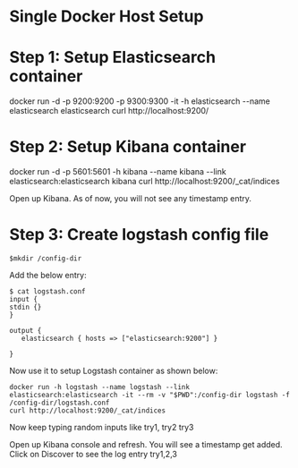
# Single Docker Host Setup



# Step 1: Setup Elasticsearch container

docker run -d -p 9200:9200 -p 9300:9300 -it -h elasticsearch --name elasticsearch elasticsearch
curl http://localhost:9200/

# Step 2: Setup Kibana container

docker run -d  -p 5601:5601 -h kibana --name kibana --link elasticsearch:elasticsearch kibana
curl http://localhost:9200/_cat/indices

Open up Kibana. As of now, you will not see any timestamp entry.

# Step 3: Create logstash config file 


```
$mkdir /config-dir
```
Add the below entry:

```
$ cat logstash.conf
input {
stdin {}
}

output {
   elasticsearch { hosts => ["elasticsearch:9200"] }

}
```

Now use it to setup Logstash container as shown below:

```
docker run -h logstash --name logstash --link elasticsearch:elasticsearch -it --rm -v "$PWD":/config-dir logstash -f /config-dir/logstash.conf
curl http://localhost:9200/_cat/indices
```

Now keep typing random inputs like try1, try2 try3

Open up Kibana console and refresh. You will see a timestamp get added. Click on Discover to see the log entry try1,2,3
